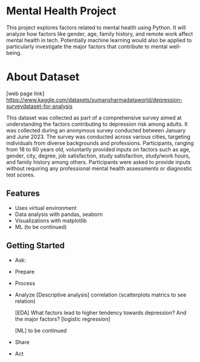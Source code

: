 # Mental Health Project

This project explores factors related to mental health using Python. It will analyze how factors like gender, age, family history, and remote work affect mental health in tech. Potentially machine learning would also be applied to particularly investigate the major factors that contribute to mental well-being.

# About Dataset
[web page link] https://www.kaggle.com/datasets/sumansharmadataworld/depression-surveydataset-for-analysis

This dataset was collected as part of a comprehensive survey aimed at understanding the factors contributing to depression risk among adults. It was collected during an anonymous survey conducted between January and June 2023. The survey was conducted across various cities, targeting individuals from diverse backgrounds and professions. Participants, ranging from 18 to 60 years old, voluntarily provided inputs on factors such as age, gender, city, degree, job satisfaction, study satisfaction, study/work hours, and family history among others. Participants were asked to provide inputs without requiring any professional mental health assessments or diagnostic test scores.

## Features
- Uses virtual environment
- Data analysis with pandas, seaborn
- Visualizations with matplotlib
- ML (to be continued)

## Getting Started
- Ask:  
- Prepare
- Process
- Analyze
     [Descriptive analysis]
    correlation (scatterplots matrics to see relation)

    [EDA]
    What factors lead to higher tendency towards depression? And the major factors? [logistic regression]

    [ML]
    to be continued
- Share
- Act
